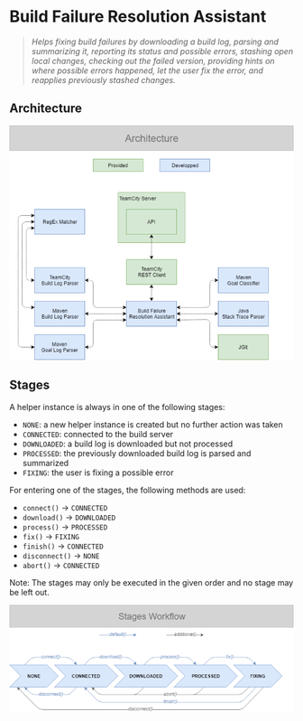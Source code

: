 # Build Failure Resolution Assistant

> _Helps fixing build failures by downloading a build log, parsing and summarizing it, reporting its status and possible errors, stashing open local changes, checking out the failed version, providing hints on where possible errors happened, let the user fix the error, and reapplies previously stashed changes._

## Architecture

![Architecture](assets/architecture.png)

## Stages

A helper instance is always in one of the following stages:

- `NONE`: a new helper instance is created but no further action was taken
- `CONNECTED`: connected to the build server
- `DOWNLOADED`: a build log is downloaded but not processed
- `PROCESSED`: the previously downloaded build log is parsed and summarized
- `FIXING`: the user is fixing a possible error

For entering one of the stages, the following methods are used:

- `connect()` -> `CONNECTED`
- `download()` -> `DOWNLOADED`
- `process()` -> `PROCESSED`
- `fix()` -> `FIXING`
- `finish()` -> `CONNECTED`
- `disconnect()` -> `NONE`
- `abort()` -> `CONNECTED`

Note: The stages may only be executed in the given order and no stage may be left out.

![Stages](assets/stages.png)

